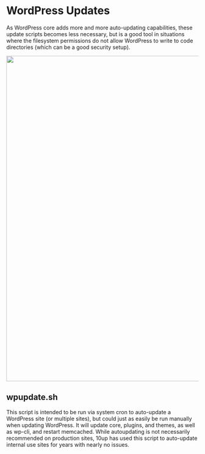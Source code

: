 # WordPress Updates
As WordPress core adds more and more auto-updating capabilities, these update scripts becomes less necessary, but is a good tool in situations where the filesystem permissions do not allow WordPress to write to code directories (which can be a good security setup).  

<p align="center">
<a href="http://10up.com/contact/"><img src="https://10up.com/uploads/2016/10/10up-Github-Banner.png" width="850"></a>
</p>

## wpupdate.sh
This script is intended to be run via system cron to auto-update a WordPress site (or multiple sites), but could just as easily be run manually when updating WordPress.  It will update core, plugins, and themes, as well as wp-cli, and restart memcached.  While autoupdating is not necessarily recommended on production sites, 10up has used this script to auto-update internal use sites for years with nearly no issues.  
